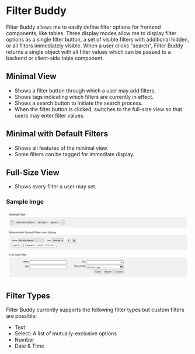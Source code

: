 # Filter Buddy
Filter Buddy allows me to easily define filter options for frontend components, like tables. Three display modes allow me to display filter options as a single filter button, a set of visible filters with additional hidden, or all filters immediately visible. When a user clicks "search", Filter Buddy returns a single object with all filter values which can be passed to a backend or client-side table component.

## Minimal View
- Shows a filter button through which a user may add filters.
- Shows tags indicating which filters are currently in effect.
- Shows a search button to initiate the search process.
- When the filter button is clicked, switches to the full-size view so that users may enter filter values.

## Minimal with Default Filters
- Shows all features of the minimal view.
- Some filters can be tagged for immediate display.

## Full-Size View
- Shows every filter a user may set.

### Sample Imge
![alt text](
https://github.com/Dulce-Engineering/filter-buddy/blob/main/images/samples.png?raw=true)

## Filter Types
Filter Buddy currently supports the following filter types but custom filters are possible:
- Text
- Select: A list of mutually-exclusive options
- Number
- Date & Time